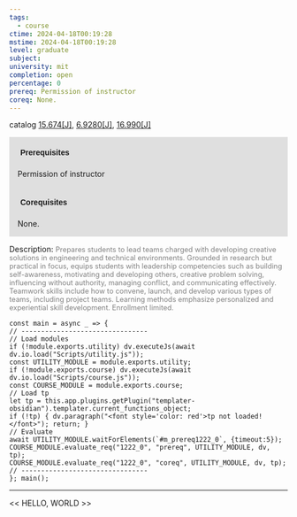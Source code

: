 ```yaml
---
tags:
  - course
ctime: 2024-04-18T00:19:28
mstime: 2024-04-18T00:19:28
level: graduate
subject: 
university: mit
completion: open
percentage: 0
prereq: Permission of instructor
coreq: None.
---
```


catalog [15.674[J]](http://student.mit.edu/catalog/m15b.html#15.674), [6.9280[J]](http://student.mit.edu/catalog/m6e.html#6.9280), [16.990[J]](http://student.mit.edu/catalog/m16b.html#16.990)

<span style="display: block; padding: 15px; background-color: rgb(100, 100, 100, 0.2);"><font id="m_prereq1222_0" style="display: block; font-family: Arial, sans-serif; font-weight: bold; padding: 5px">Prerequisites</font><br><span id="prereq1222_0">Permission of instructor</span></span>
<span style="display: block; padding: 15px; background-color: rgb(100, 100, 100, 0.2);"><font id="m_coreq1222_0" style="display: block; font-family: Arial, sans-serif; font-weight: bold; padding: 5px">Corequisites</font><br><span id="coreq1222_0">None.</span></span>

<font style="">Description:</font>
<font style="color: grey; font-size: 0.8rem;">Prepares students to lead teams charged with developing creative solutions in engineering and technical environments. Grounded in research but practical in focus, equips students with leadership competencies such as building self-awareness, motivating and developing others, creative problem solving, influencing without authority, managing conflict, and communicating effectively. Teamwork skills include how to convene, launch, and develop various types of teams, including project teams. Learning methods emphasize personalized and experiential skill development. Enrollment limited.</font>

```dataviewjs
const main = async _ => {
// --------------------------------
// Load modules
if (!module.exports.utility) dv.executeJs(await dv.io.load("Scripts/utility.js"));
const UTILITY_MODULE = module.exports.utility;
if (!module.exports.course) dv.executeJs(await dv.io.load("Scripts/course.js"));
const COURSE_MODULE = module.exports.course;
// Load tp
let tp = this.app.plugins.getPlugin("templater-obsidian").templater.current_functions_object;
if (!tp) { dv.paragraph("<font style='color: red'>tp not loaded!</font>"); return; }
// Evaluate
await UTILITY_MODULE.waitForElements(`#m_prereq1222_0`, {timeout:5});
COURSE_MODULE.evaluate_req("1222_0", "prereq", UTILITY_MODULE, dv, tp);
COURSE_MODULE.evaluate_req("1222_0", "coreq", UTILITY_MODULE, dv, tp);
// --------------------------------
}; main();
```

---

<< HELLO, WORLD >>
